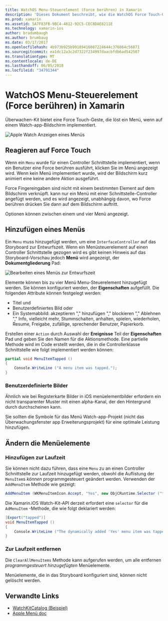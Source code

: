 ```yaml
---
title: WatchOS Menu-Steuerelement (Force berühren) in Xamarin
description: 'Dieses Dokument beschreibt, wie die WatchOS Force Touch-Geste in Xamarin. Es wird erläutert, wie Reaktion auf eine Fingereingabe Force Gewusst wie: Hinzufügen eines Menüs und Menüelemente ändern.'
ms.prod: xamarin
ms.assetid: 5A7F83FB-9BC4-4812-92C5-CEC8DAE8211E
ms.technology: xamarin-ios
author: bradumbaugh
ms.author: brumbaug
ms.date: 03/17/2017
ms.openlocfilehash: 4b973b925b99189416087224644c376864c56871
ms.sourcegitcommit: ea1dc12a3c2d7322f234997daacbfdb6ad542507
ms.translationtype: MT
ms.contentlocale: de-DE
ms.lasthandoff: 06/05/2018
ms.locfileid: "34791344"
---
```

# <a name="watchos-menu-control-force-touch-in-xamarin"></a>WatchOS Menu-Steuerelement (Force berühren) in Xamarin

Überwachen-Kit bietet eine Force Touch-Geste, die löst ein Menü, wenn auf einem Watch-app-Bildschirm implementiert.

![](menu-images/menu.png "Apple Watch Anzeigen eines Menüs")
<!-- watch image courtesy of http://infinitapps.com/bezel/ -->

## <a name="responding-to-force-touch"></a>Reagieren auf Force Touch

Wenn ein `Menu` wurde für einen Controller Schnittstelle implementiert, wenn ein Benutzer eine Force berühren ausführt, klicken Sie im Menü angezeigt wird. Wenn kein Menü implementiert wurde, wird der Bildschirm kurz animiert eine keine andere Aktion ausgeführt.

Force Fingereingaben sind nicht mit einem bestimmten Element auf dem Bildschirm verknüpft. kann nur ein Menü mit einer Schnittstelle-Controller angefügt werden, und es wird angezeigt, unabhängig davon, wo Force berühren drücken Sie dann auf dem Bildschirm auftritt.

Optionen können zwischen einem und vier Menü angezeigt.


## <a name="adding-a-menu"></a>Hinzufügen eines Menüs

Ein `Menu` muss hinzugefügt werden, um eine `InterfaceController` auf das Storyboard zur Entwurfszeit. Wenn ein Menüsteuerelement auf einen Controller Schnittstelle gezogen wird es gibt keinen Hinweis auf das Storyboard-Vorschau jedoch **Menü** wird angezeigt, der **Dokumentgliederung** Pad:

![](menu-images/menu-action.png "Bearbeiten eines Menüs zur Entwurfszeit")

Elemente können bis zu vier Menü Menu-Steuerelement hinzugefügt werden. Sie können konfiguriert werden, der **Eigenschaften** aufgefüllt. Die folgenden Attribute können festgelegt werden:

- Titel und
- Benutzerdefiniertes Bild oder
- Ein Systemabbild: akzeptieren "," hinzufügen "," blockieren "," Ablehnen "," Info, vielleicht mehr, Stummschalten, anhalten, spielen, wiederholen, Resume, Freigabe, zufällige, sprechender Benutzer, Papierkorb.

Erstellen einer `Action` durch Auswahl der **Ereignisse** Teil der **Eigenschaften** Pad und geben Sie den Namen für die Aktionsmethode. Eine partielle Methode wird im Code erstellt werden, die in die Controllerklasse Schnittstelle wie folgt implementiert werden können:

```csharp
partial void MenuItemTapped ()
{
    Console.WriteLine ("A menu item was tapped.");
}
```

### <a name="custom-images"></a>Benutzerdefinierte Bilder

Ähnlich wie bei Registerkarte Bilder in iOS menüelementbilder erfordern ein nicht transparenter Muster mit einen alpha-Kanal, der den Hintergrund durch durchscheinen kann.

Sie sollten die Symbole für das Menü Watch-app-Projekt (nicht das Überwachungsfenster app Erweiterungsprojekt) für eine optimale Leistung hinzufügen.


## <a name="changing-the-menu-items"></a>Ändern die Menüelemente

<!--
### Design Time Items

Menu items added the the storyboard can be shown and hidden programmatically.
-->

### <a name="adding-at-runtime"></a>Hinzufügen zur Laufzeit

Sie können nicht dazu führen, dass eine `Menu` zu an einen Controller Schnittstelle zur Laufzeit hinzugefügt werden, obwohl die Auflistung der `MenuItem`s *können* programmgesteuert geändert werden.
Verwenden der `AddMenuItem` Methode wie gezeigt:

```csharp
AddMenuItem (WKMenuItemIcon.Accept, "Yes", new ObjCRuntime.Selector ("tapped"));
```

Die Xamarin.iOS Watch-Kit-API derzeit erfordert eine `selector` für die `AdMenuItem` -Methode, die wie folgt deklariert werden:

```csharp
[Export("tapped")]
void MenuItemTapped ()
{
    Console.WriteLine ("The dynamically added 'Yes' menu item was tapped.");
}
```

### <a name="removing-at-runtime"></a>Zur Laufzeit entfernen

Die `ClearAllMenuItems` Methode kann aufgerufen werden, um alle entfernen *programmgesteuert hinzugefügten* Menüelemente.

Menüelemente, die in das Storyboard konfiguriert sind, können nicht gelöscht werden.



## <a name="related-links"></a>Verwandte Links

- [WatchKitCatalog (Beispiel)](https://developer.xamarin.com/samples/monotouch/watchOS/WatchKitCatalog/)
- [Apple Menü doc](https://developer.apple.com/library/prerelease/ios/documentation/General/Conceptual/WatchKitProgrammingGuide/Menus.html)
